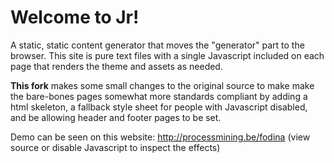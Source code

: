 # Welcome to Jr!

A static, static content generator that moves the "generator" part to the browser.
This site is pure text files with a single Javascript included on each page that renders
the theme and assets as needed.

**This fork** makes some small changes to the original source to make make the bare-bones pages somewhat more standards compliant by adding a html skeleton, a fallback style sheet for people with Javascript disabled, and be allowing header and footer pages to be set.

Demo can be seen on this website: http://processmining.be/fodina (view source or disable Javascript to inspect the effects)
